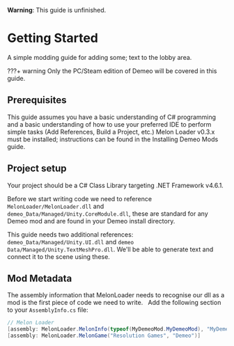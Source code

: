 **Warning**: This guide is unfinished.
# Getting Started
A simple modding guide for adding some; text to the lobby area.

???+ warning
    Only the PC/Steam edition of Demeo will be covered in this guide.

## Prerequisites 
This guide assumes you have a basic understanding of C# programming and a basic understanding of how to use your preferred IDE to perform simple tasks (Add References, Build a Project, etc.) Melon Loader v0.3.x must be installed; instructions can be found in the Installing Demeo Mods guide.

## Project setup

Your project should be a C# Class Library targeting .NET Framework v4.6.1.

Before we start writing code we need to reference `MelonLoader/MelonLoader.dll` and `demeo_Data/Managed/Unity.CoreModule.dll`, these are standard for any Demeo mod and are found in your Demeo install directory.

This guide needs two additional references: `demeo_Data/Managed/Unity.UI.dll` and `demeo Data/Managed/Unity.TextMeshPro.dll`. We'll be able to generate text and connect it to the scene using these.

## Mod Metadata
The assembly information that MelonLoader needs to recognise our dll as a mod is the first piece of code we need to write.
 
Add the following section to your `AssemblyInfo.cs` file:
```csharp
// Melon Loader
[assembly: MelonLoader.MelonInfo(typeof(MyDemeoMod.MyDemeoMod), "MyDemeoMod", "0.0.0", "Me!", "https://github.com/Me/MyDemeoMod")]
[assembly: MelonLoader.MelonGame("Resolution Games", "Demeo")]
```